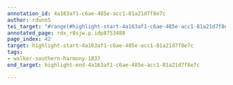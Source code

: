 ```yaml
---
annotation_id: 4a163af1-c6ae-485e-acc1-81a21d7f8e7c
author: rdunn5
tei_target: "#range(#highlight-start-4a163af1-c6ae-485e-acc1-81a21d7f8e7c, #highlight-end-4a163af1-c6ae-485e-acc1-81a21d7f8e7c)"
annotated_page: rdx_r8sjw.p.idp8753488
page_index: 42
target: highlight-start-4a163af1-c6ae-485e-acc1-81a21d7f8e7c
tags:
- walker-southern-harmony-1837
end_target: highlight-end-4a163af1-c6ae-485e-acc1-81a21d7f8e7c

---
```

